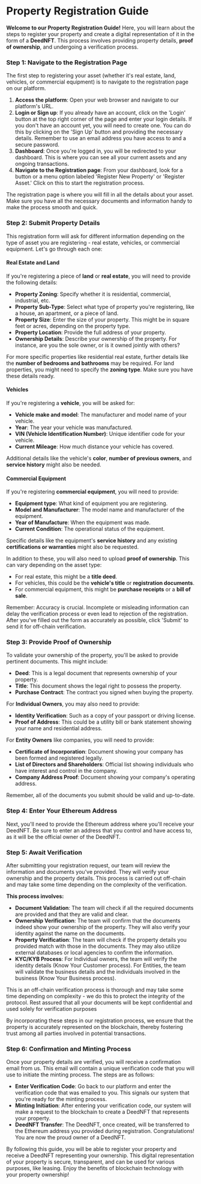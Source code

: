 # Property Registration Guide

**Welcome to our Property Registration Guide!** Here, you will learn about the steps to register your property and create a digital representation of it in the form of a **DeedNFT**. This process involves providing property details, **proof of ownership**, and undergoing a verification process.

### Step 1: Navigate to the Registration Page

The first step to registering your asset (whether it's real estate, land, vehicles, or commercial equipment) is to navigate to the registration page on our platform.

1. **Access the platform**: Open your web browser and navigate to our platform's URL.
2. **Login or Sign up**: If you already have an account, click on the 'Login' button at the top right corner of the page and enter your login details. If you don't have an account yet, you will need to create one. You can do this by clicking on the 'Sign Up' button and providing the necessary details. Remember to use an email address you have access to and a secure password.
3. **Dashboard**: Once you're logged in, you will be redirected to your dashboard. This is where you can see all your current assets and any ongoing transactions.
4. **Navigate to the Registration page**: From your dashboard, look for a button or a menu option labeled 'Register New Property' or 'Register Asset.' Click on this to start the registration process.

The registration page is where you will fill in all the details about your asset. Make sure you have all the necessary documents and information handy to make the process smooth and quick.

### Step 2: Submit Property Details

This registration form will ask for different information depending on the type of asset you are registering - real estate, vehicles, or commercial equipment. Let's go through each one:

#### **Real Estate and Land**

If you're registering a piece of **land** or **real estate**, you will need to provide the following details:

* **Property Zoning**: Specify whether it is residential, commercial, industrial, etc.
* **Property Sub-Type**: Select what type of property you're registering, like a house, an apartment, or a piece of land.
* **Property Size**: Enter the size of your property. This might be in square feet or acres, depending on the property type.
* **Property Location**: Provide the full address of your property.
* **Ownership Details**: Describe your ownership of the property. For instance, are you the sole owner, or is it owned jointly with others?

For more specific properties like residential real estate, further details like the **number of bedrooms and bathrooms** may be required. For land properties, you might need to specify the **zoning type**. Make sure you have these details ready.

#### **Vehicles**

If you're registering a **vehicle**, you will be asked for:

* **Vehicle make and model**: The manufacturer and model name of your vehicle.
* **Year**: The year your vehicle was manufactured.
* **VIN (Vehicle Identification Number)**: Unique identifier code for your vehicle.
* **Current Mileage**: How much distance your vehicle has covered.

Additional details like the vehicle's **color**, **number of previous owners**, and **service history** might also be needed.

#### **Commercial Equipment**

If you're registering **commercial equipment**, you will need to provide:

* **Equipment type**: What kind of equipment you are registering.
* **Model and Manufacturer**: The model name and manufacturer of the equipment.
* **Year of Manufacture**: When the equipment was made.
* **Current Condition**: The operational status of the equipment.

Specific details like the equipment's **service history** and any existing **certifications or warranties** might also be requested.

In addition to these, you will also need to upload **proof of ownership**. This can vary depending on the asset type:

* For real estate, this might be a **title deed**.
* For vehicles, this could be the **vehicle's title** or **registration documents**.
* For commercial equipment, this might be **purchase receipts** or a **bill of sale**.

Remember: Accuracy is crucial. Incomplete or misleading information can delay the verification process or even lead to rejection of the registration. After you've filled out the form as accurately as possible, click 'Submit' to send it for off-chain verification.

### Step 3: Provide Proof of Ownership

To validate your ownership of the property, you'll be asked to provide pertinent documents. This might include:

* **Deed**: This is a legal document that represents ownership of your property.
* **Title**: This document shows the legal right to possess the property.
* **Purchase Contract**: The contract you signed when buying the property.

For **Individual Owners**, you may also need to provide:

* **Identity Verification**: Such as a copy of your passport or driving license.
* **Proof of Address**: This could be a utility bill or bank statement showing your name and residential address.

For **Entity Owners** like companies, you will need to provide:

* **Certificate of Incorporation**: Document showing your company has been formed and registered legally.
* **List of Directors and Shareholders**: Official list showing individuals who have interest and control in the company.
* **Company Address Proof**: Document showing your company's operating address.

Remember, all of the documents you submit should be valid and up-to-date.

### Step 4: Enter Your Ethereum Address

Next, you'll need to provide the Ethereum address where you'll receive your DeedNFT. Be sure to enter an address that you control and have access to, as it will be the official owner of the DeedNFT.

### Step 5: Await Verification

After submitting your registration request, our team will review the information and documents you've provided. They will verify your ownership and the property details. This process is carried out off-chain and may take some time depending on the complexity of the verification.

**This process involves:**

* **Document Validation**: The team will check if all the required documents are provided and that they are valid and clear.
* **Ownership Verification**: The team will confirm that the documents indeed show your ownership of the property. They will also verify your identity against the name on the documents.
* **Property Verification**: The team will check if the property details you provided match with those in the documents. They may also utilize external databases or local agencies to confirm the information.
* **KYC/KYB Process**: For Individual owners, the team will verify the identity details (Know Your Customer process). For Entities, the team will validate the business details and the individuals involved in the business (Know Your Business process).

This is an off-chain verification process is thorough and may take some time depending on complexity - we do this to protect the integrity of the protocol. Rest assured that all your documents will be kept confidential and used solely for verification purposes&#x20;

By incorporating these steps in our registration process, we ensure that the property is accurately represented on the blockchain, thereby fostering trust among all parties involved in potential transactions.

### Step 6: Confirmation and Minting Process

Once your property details are verified, you will receive a confirmation email from us. This email will contain a unique verification code that you will use to initiate the minting process. The steps are as follows:

* **Enter Verification Code**: Go back to our platform and enter the verification code that was emailed to you. This signals our system that you're ready for the minting process.
* **Minting Initiation**: After entering your verification code, our system will make a request to the blockchain to create a DeedNFT that represents your property.
* **DeedNFT Transfer**: The DeedNFT, once created, will be transferred to the Ethereum address you provided during registration. Congratulations! You are now the proud owner of a DeedNFT.

By following this guide, you will be able to register your property and receive a DeedNFT representing your ownership. This digital representation of your property is secure, transparent, and can be used for various purposes, like leasing. Enjoy the benefits of blockchain technology with your property ownership!



